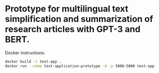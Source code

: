 # Prototype for multilingual text simplification and summarization of research articles with GPT-3 and BERT.

Docker instructions:

```bash
docker build -t text-app .
docker run --name text-application-prototype -d -p 5000:5000 text-app
```